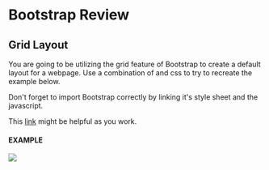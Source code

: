 # Bootstrap Review

## Grid Layout

You are going to be utilizing the grid feature of Bootstrap to create a default layout for a webpage. Use a combination of <row> <col> and css to try to recreate the example below.

Don't forget to import Bootstrap correctly by linking it's style sheet and the javascript.

This [link](https://getbootstrap.com/docs/5.3/layout/grid/) might be helpful as you work.

#### EXAMPLE

![](https://raw.githubusercontent.com/upperlinecode/GridGames/master/level_four_items.png)

